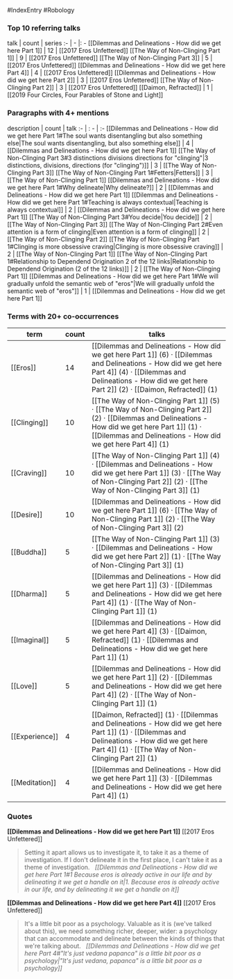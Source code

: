 #IndexEntry #Robology

### Top 10 referring talks
talk | count | series
:- | - |: -
[[Dilemmas and Delineations - How did we get here Part 1]] | 12 | [[2017 Eros Unfettered]]
[[The Way of Non-Clinging Part 1]] | 9 | [[2017 Eros Unfettered]]
[[The Way of Non-Clinging Part 3]] | 5 | [[2017 Eros Unfettered]]
[[Dilemmas and Delineations - How did we get here Part 4]] | 4 | [[2017 Eros Unfettered]]
[[Dilemmas and Delineations - How did we get here Part 2]] | 3 | [[2017 Eros Unfettered]]
[[The Way of Non-Clinging Part 2]] | 3 | [[2017 Eros Unfettered]]
[[Daimon, Refracted]] | 1 | [[2019 Four Circles, Four Parables of Stone and Light]]

### Paragraphs with 4+ mentions
description | count | talk
:- | : - | :-
[[Dilemmas and Delineations - How did we get here Part 1#The soul wants disentangling but also something else\|The soul wants disentangling, but also something else]] | 4 | [[Dilemmas and Delineations - How did we get here Part 1]]
[[The Way of Non-Clinging Part 3#3 distinctions divisions directions for "clinging"\|3 distinctions, divisions, directions (for "clinging")]] | 3 | [[The Way of Non-Clinging Part 3]]
[[The Way of Non-Clinging Part 1#Fetters\|Fetters]] | 3 | [[The Way of Non-Clinging Part 1]]
[[Dilemmas and Delineations - How did we get here Part 1#Why delineate\|Why delineate?]] | 2 | [[Dilemmas and Delineations - How did we get here Part 1]]
[[Dilemmas and Delineations - How did we get here Part 1#Teaching is always contextual\|Teaching is always contextual]] | 2 | [[Dilemmas and Delineations - How did we get here Part 1]]
[[The Way of Non-Clinging Part 3#You decide\|You decide]] | 2 | [[The Way of Non-Clinging Part 3]]
[[The Way of Non-Clinging Part 2#Even attention is a form of clinging\|Even attention is a form of clinging]] | 2 | [[The Way of Non-Clinging Part 2]]
[[The Way of Non-Clinging Part 1#Clinging is more obsessive craving\|Clinging is more obsessive craving]] | 2 | [[The Way of Non-Clinging Part 1]]
[[The Way of Non-Clinging Part 1#Relationship to Dependend Origination 2 of the 12 links\|Relationship to Dependend Origination (2 of the 12 links)]] | 2 | [[The Way of Non-Clinging Part 1]]
[[Dilemmas and Delineations - How did we get here Part 1#We will gradually unfold the semantic web of "eros"\|We will gradually unfold the semantic web of "eros"]] | 1 | [[Dilemmas and Delineations - How did we get here Part 1]]

### Terms with 20+ co-occurrences
term | count | talks
-|-|-
[[Eros]] | 14 | <span class="counts">[[Dilemmas and Delineations - How did we get here Part 1]] (6) · [[Dilemmas and Delineations - How did we get here Part 4]] (4) · [[Dilemmas and Delineations - How did we get here Part 2]] (2) · [[Daimon, Refracted]] (1)</span> 
[[Clinging]] | 10 | <span class="counts">[[The Way of Non-Clinging Part 1]] (5) · [[The Way of Non-Clinging Part 2]] (2) · [[Dilemmas and Delineations - How did we get here Part 1]] (1) · [[Dilemmas and Delineations - How did we get here Part 4]] (1)</span> 
[[Craving]] | 10 | <span class="counts">[[The Way of Non-Clinging Part 1]] (4) · [[Dilemmas and Delineations - How did we get here Part 1]] (3) · [[The Way of Non-Clinging Part 2]] (2) · [[The Way of Non-Clinging Part 3]] (1)</span> 
[[Desire]] | 10 | <span class="counts">[[Dilemmas and Delineations - How did we get here Part 1]] (6) · [[The Way of Non-Clinging Part 1]] (2) · [[The Way of Non-Clinging Part 3]] (2)</span> 
[[Buddha]] | 5 | <span class="counts">[[The Way of Non-Clinging Part 1]] (3) · [[Dilemmas and Delineations - How did we get here Part 2]] (1) · [[The Way of Non-Clinging Part 3]] (1)</span> 
[[Dharma]] | 5 | <span class="counts">[[Dilemmas and Delineations - How did we get here Part 1]] (3) · [[Dilemmas and Delineations - How did we get here Part 4]] (1) · [[The Way of Non-Clinging Part 1]] (1)</span> 
[[Imaginal]] | 5 | <span class="counts">[[Dilemmas and Delineations - How did we get here Part 4]] (3) · [[Daimon, Refracted]] (1) · [[Dilemmas and Delineations - How did we get here Part 1]] (1)</span> 
[[Love]] | 5 | <span class="counts">[[Dilemmas and Delineations - How did we get here Part 1]] (2) · [[Dilemmas and Delineations - How did we get here Part 4]] (2) · [[The Way of Non-Clinging Part 1]] (1)</span> 
[[Experience]] | 4 | <span class="counts">[[Daimon, Refracted]] (1) · [[Dilemmas and Delineations - How did we get here Part 1]] (1) · [[Dilemmas and Delineations - How did we get here Part 4]] (1) · [[The Way of Non-Clinging Part 2]] (1)</span> 
[[Meditation]] | 4 | <span class="counts">[[Dilemmas and Delineations - How did we get here Part 1]] (3) · [[Dilemmas and Delineations - How did we get here Part 4]] (1)</span> 

### Quotes
**[[Dilemmas and Delineations - How did we get here Part 1]]**
<span class="counts">[[2017 Eros Unfettered]]</span>
> Setting it apart allows us to investigate it, to take it as a theme of investigation. If I don't delineate it in the first place, I can't take it as a theme of investigation. &nbsp;&nbsp;<span class="counts">_[[Dilemmas and Delineations - How did we get here Part 1#1 Because eros is already active in our life and by delineating it we get a handle on it|1. Because eros is already active in our life, and by delineating it we get a handle on it]]_</span>

**[[Dilemmas and Delineations - How did we get here Part 4]]**
<span class="counts">[[2017 Eros Unfettered]]</span>
> It's a little bit poor as a psychology. Valuable as it is (we've talked about this), we need something richer, deeper, wider: a psychology that can accommodate and delineate between the kinds of things that we're talking about. &nbsp;&nbsp;<span class="counts">_[[Dilemmas and Delineations - How did we get here Part 4#"It's just vedana papanca" is a little bit poor as a psychology|"It's just vedana, papanca" is a little bit poor as a psychology]]_</span>


